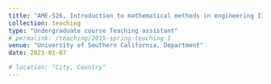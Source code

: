 ```yaml
---
title: "AME-526, Introduction to mathematical methods in engineering II"
collection: teaching
type: "Undergraduate course Teaching assistant"
# permalink: /teaching/2015-spring-teaching-1
venue: "University of Southern California, Department"
date: 2021-01-07

# location: "City, Country"
---
```


<!-- This is a description of a teaching experience. You can use markdown like any other post. -->

<!-- Heading 1
======

Heading 2
======

Heading 3
====== -->
